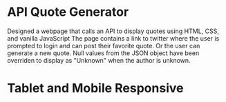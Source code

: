 # API Quote Generator
Designed a webpage that calls an API to display quotes using HTML, CSS, and vanilla JavaScript
The page contains a link to twitter where the user is prompted to login and can post their favorite quote.
Or the user can generate a new quote. Null values from the JSON object have been overriden to display as "Unknown"
when the author is unknown.

# Tablet and Mobile Responsive
